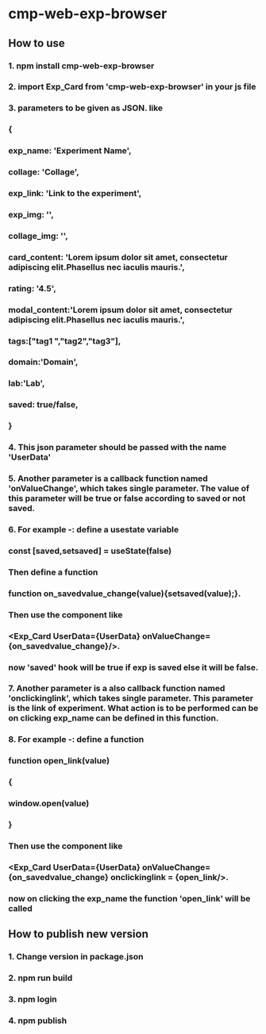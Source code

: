 # cmp-web-exp-browser
## How to use
### 1. npm install cmp-web-exp-browser
### 2. import Exp_Card from 'cmp-web-exp-browser' in your js file
### 3. parameters to be given as JSON. like 
### {
###         exp_name: 'Experiment Name',
###         collage: 'Collage',
###         exp_link: 'Link to the experiment',
###         exp_img: '',
###         collage_img: '',
###         card_content: 'Lorem ipsum dolor sit amet, consectetur adipiscing elit.Phasellus nec iaculis mauris.',
###         rating: '4.5',
###         modal_content:'Lorem ipsum dolor sit amet, consectetur adipiscing elit.Phasellus nec iaculis mauris.',
###         tags:["tag1 ","tag2","tag3"],
###         domain:'Domain',
###         lab:'Lab',
###         saved: true/false,
### }
### 4. This json parameter should be passed with the name 'UserData'
### 5. Another parameter is a callback function named 'onValueChange', which takes single parameter. The value of this parameter will be true or false according to saved or not saved.
### 6. For example -: define a usestate variable
### const [saved,setsaved] = useState(false)
### Then define a function
### function on_savedvalue_change(value){setsaved(value);}. 
### Then use the component like 
### <Exp_Card UserData={UserData} onValueChange={on_savedvalue_change}/>.
### now 'saved' hook will be true if exp is saved else it will be false.
### 7. Another parameter is a also callback function named 'onclickinglink', which takes single parameter. This parameter is the link of experiment. What action is to be performed can be on clicking exp_name can be defined in this function. 
### 8. For example -: define a function
### function open_link(value)
### {
###   window.open(value)
### }
### Then use the component like 
### <Exp_Card UserData={UserData}  onValueChange={on_savedvalue_change} onclickinglink = {open_link/>.
### now on clicking the exp_name the function 'open_link' will be called

## How to publish new version
### 1. Change version in package.json
### 2. npm run build
### 3. npm login
### 4. npm publish
